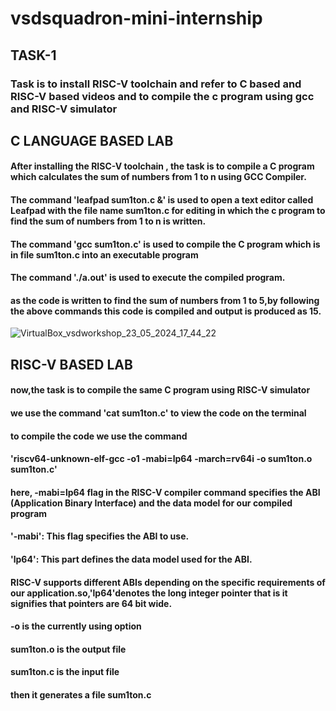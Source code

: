 # vsdsquadron-mini-internship

## TASK-1
### Task is to install RISC-V toolchain and refer to C based and RISC-V based videos and to compile the c program using gcc and RISC-V simulator


## C LANGUAGE BASED LAB
#### After installing the RISC-V toolchain , the task is to compile a C program which calculates the sum of numbers from 1 to n using GCC Compiler.
#### The command 'leafpad sum1ton.c &' is used to open a text editor called Leafpad with the file name sum1ton.c for editing in which the c program to find the sum of numbers from 1 to n is written.
#### The command 'gcc sum1ton.c' is used to compile the C program which is in file sum1ton.c  into an executable program
#### The command './a.out' is used to execute the compiled program.
#### as  the code is written to find the sum of numbers from 1 to 5,by following the above commands this code is compiled and output is produced as 15.


![VirtualBox_vsdworkshop_23_05_2024_17_44_22](https://github.com/Amulya-999/vsdsquadron-mini-internship/assets/170462957/deb28ef8-428b-4f8a-8ae4-c5b42a1e821d)



## RISC-V BASED LAB
#### now,the task is to compile the same C program using RISC-V simulator
#### we use the command 'cat sum1ton.c' to view the code on the terminal
#### to compile the code we use the command 
#### 'riscv64-unknown-elf-gcc -o1 -mabi=lp64 -march=rv64i -o sum1ton.o sum1ton.c'
#### here, -mabi=lp64 flag in the RISC-V compiler command specifies the ABI (Application Binary Interface) and the data model for our compiled program
#### '-mabi': This flag specifies the ABI to use.
#### 'lp64': This part defines the data model used for the ABI.
#### RISC-V supports different ABIs depending on the specific requirements of our application.so,'lp64'denotes the long integer pointer that is it signifies that pointers are 64 bit wide.
#### -o is the currently using option
#### sum1ton.o is the output file
#### sum1ton.c is the input file
#### then it generates a file sum1ton.c


